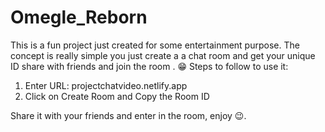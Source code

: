 # Omegle_Reborn
This is a fun project just created for some entertainment purpose. The concept is really simple you just create a a chat room and get your unique ID share with friends and join the room . 😁 
Steps to follow to use it:

1. Enter URL: projectchatvideo.netlify.app
2. Click on Create Room and Copy the Room ID


Share it with your friends and enter in the room, enjoy 😉.
